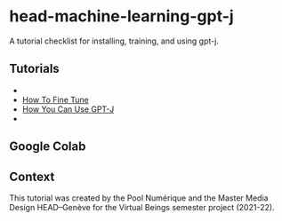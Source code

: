# head-machine-learning-gpt-j
A tutorial checklist for installing, training, and using gpt-j.

## Tutorials
- [](https://nlpcloud.io/fine-tuning-gpt-j-gpt-3-alternative.html)
- [How To Fine Tune](https://github.com/kingoflolz/mesh-transformer-jax/blob/master/howto_finetune.md)
- [How You Can Use GPT-J](https://towardsdatascience.com/how-you-can-use-gpt-j-9c4299dd8526)
- [](https://minimaxir.com/2021/06/gpt-j-6b/)

## Google Colab
[](https://colab.research.google.com)

## Context
This tutorial was created by the Pool Numérique and the Master Media Design HEAD–Genève for the Virtual Beings semester project (2021-22).
